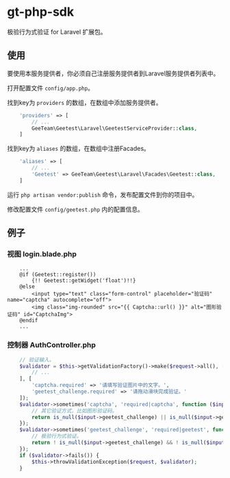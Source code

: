 gt-php-sdk
============

极验行为式验证 for Laravel 扩展包。

## 使用

要使用本服务提供者，你必须自己注册服务提供者到Laravel服务提供者列表中。

打开配置文件 `config/app.php`。

找到key为 `providers` 的数组，在数组中添加服务提供者。

```php
    'providers' => [
        // ...
        GeeTeam\Geetest\Laravel\GeetestServiceProvider::class,
    ]
```

找到key为 `aliases` 的数组，在数组中注册Facades。

```php
    'aliases' => [
        // ...
        'Geetest' => GeeTeam\Geetest\Laravel\Facades\Geetest::class,
    ]
```

运行 `php artisan vendor:publish` 命令，发布配置文件到你的项目中。

修改配置文件 `config/geetest.php` 内的配置信息。

## 例子

### 视图 login.blade.php
```
	...
	@if (Geetest::register())
		{!! Geetest::getWidget('float')!!}
	@else
		<input type="text" class="form-control" placeholder="验证码" name="captcha" autocomplete="off">
		<img class="img-rounded" src="{{ Captcha::url() }}" alt="图形验证码" id="CaptchaImg">
	@endif
	...
```

### 控制器 AuthController.php
```php
	// 验证输入。
	$validator = $this->getValidationFactory()->make($request->all(), [
		// ...
	], [
		'captcha.required' => '请填写验证图片中的文字。',
		'geetest_challenge.required' => '请拖动滑块完成验证。'
	]);
	$validator->sometimes('captcha', 'required|captcha', function ($input) {
		// 其它验证方式，比如图形验证码。
		return is_null($input->geetest_challenge) || is_null($input->geetest_validate) || is_null($input->geetest_seccode);
	});
	$validator->sometimes('geetest_challenge', 'required|geetest', function ($input) {
		// 极验行为式验证。
		return ! is_null($input->geetest_challenge) && ! is_null($input->geetest_validate) && ! is_null($input->geetest_seccode);
	});
	if ($validator->fails()) {
		$this->throwValidationException($request, $validator);
	}
```
